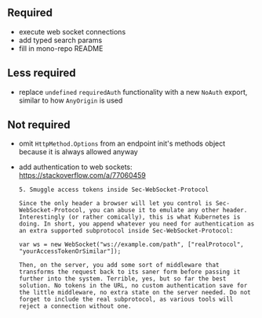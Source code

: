 ## Required

-   execute web socket connections
-   add typed search params
-   fill in mono-repo README

## Less required

-   replace `undefined` `requiredAuth` functionality with a new `NoAuth` export, similar to how `AnyOrigin` is used

## Not required

-   omit `HttpMethod.Options` from an endpoint init's methods object because it is always allowed anyway
-   add authentication to web sockets: https://stackoverflow.com/a/77060459

    ```
    5. Smuggle access tokens inside Sec-WebSocket-Protocol

    Since the only header a browser will let you control is Sec-WebSocket-Protocol, you can abuse it to emulate any other header. Interestingly (or rather comically), this is what Kubernetes is doing. In short, you append whatever you need for authentication as an extra supported subprotocol inside Sec-WebSocket-Protocol:

    var ws = new WebSocket("ws://example.com/path", ["realProtocol", "yourAccessTokenOrSimilar"]);

    Then, on the server, you add some sort of middleware that transforms the request back to its saner form before passing it further into the system. Terrible, yes, but so far the best solution. No tokens in the URL, no custom authentication save for the little middleware, no extra state on the server needed. Do not forget to include the real subprotocol, as various tools will reject a connection without one.
    ```
